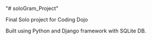 "# soloGram_Project" 

Final Solo project for Coding Dojo

Built using Python and Django framework with SQLite DB.
